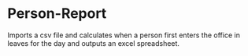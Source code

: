 # Person-Report
Imports a csv file and calculates when a person first enters the office in leaves for the day and outputs an excel spreadsheet.
